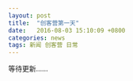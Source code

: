 ```yaml
---
layout: post
title:  "创客营第一天"
date:   2016-08-03 15:10:09 +0800
categories: news
tags: 新闻 创客营 日常
---
```


等待更新……

